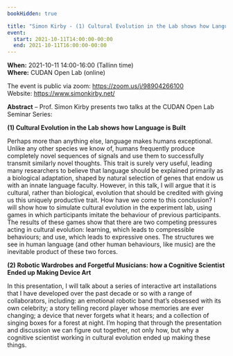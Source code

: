 ```yaml
---
bookHidden: true

title: "Simon Kirby - (1) Cultural Evolution in the Lab shows how Language is Built (2) Robotic Wardrobes and Forgetful Musicians: how a Cognitive Scientist Ended up Making Device Art"
event:
  start: 2021-10-11T14:00:00-00:00
  end: 2021-10-11T16:00:00-00:00
---
```


**When:** 2021-10-11 14:00-16:00 (Tallinn time)  
**Where:** CUDAN Open Lab (online)  

The event is public via zoom: https://zoom.us/j/98904266100    
Website: https://www.simonkirby.net/ 

<!--more-->
**Abstract** – Prof. Simon Kirby presents two talks at the CUDAN Open Lab Seminar Series: 

**(1) Cultural Evolution in the Lab shows how Language is Built**

Perhaps more than anything else, language makes humans exceptional. Unlike any other species we know of, humans frequently produce completely novel sequences of signals and use them to successfully transmit similarly novel thoughts. This trait is surely very useful, leading many researchers to believe that language should be explained primarily as a biological adaptation, shaped by natural selection of genes that endow us with an innate language faculty. However, in this talk, I will argue that it is cultural, rather than biological, evolution that should be credited with giving us this uniquely productive trait. How have we come to this conclusion? I will show how to simulate cultural evolution in the experiment lab, using games in which participants imitate the behaviour of previous participants. The results of these games show that there are two competing pressures acting in cultural evolution: learning, which leads to compressible behaviours; and use, which leads to expressive ones. The structures we see in human language (and other human behaviours, like music) are the inevitable product of these two forces.  

**(2) Robotic Wardrobes and Forgetful Musicians: how a Cognitive Scientist Ended up Making Device Art**

In this presentation, I will talk about a series of interactive art installations that I have developed over the past decade or so with a range of collaborators, including: an emotional robotic band that’s obsessed with its own celebrity; a story telling record player whose memories are ever changing; a device that never forgets what it hears; and a collection of singing boxes for a forest at night. I’m hoping that through the presentation and discussion we can figure out together, not only how, but why a cognitive scientist working in cultural evolution ended up making these things.  
